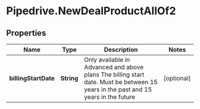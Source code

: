 # Pipedrive.NewDealProductAllOf2

## Properties

Name | Type | Description | Notes
------------ | ------------- | ------------- | -------------
**billingStartDate** | **String** | Only available in Advanced and above plans  The billing start date. Must be between 15 years in the past and 15 years in the future  | [optional] 



